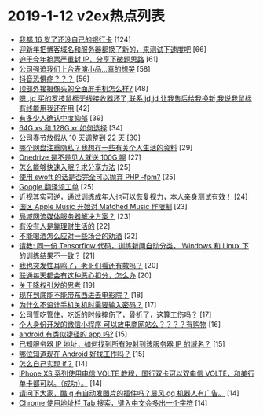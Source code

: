 # 2019-1-12 v2ex热点列表

+ [我都 16 岁了还没自己的银行卡](https://www.v2ex.com/t/526361#reply124) [124]
+ [迎新年把博客域名和服务器都换了新的，来测试下速度吧](https://www.v2ex.com/t/526271#reply66) [66]
+ [迫于今年抢票严重封 IP，分享下破题思路](https://www.v2ex.com/t/526364#reply61) [61]
+ [公司强迫我们上台表演小品...真的想哭](https://www.v2ex.com/t/526345#reply58) [58]
+ [抖音恐惧症？？？](https://www.v2ex.com/t/526283#reply56) [56]
+ [顶部外接摄像头的全面屏手机怎么样?](https://www.v2ex.com/t/526298#reply48) [48]
+ [嗯..jd 买的罗技鼠标无线接收器坏了,联系 jd,jd 让我售后给我换新,我说我鼠标有线能用我还在用](https://www.v2ex.com/t/526307#reply42) [42]
+ [有多少人确认中度抑郁](https://www.v2ex.com/t/526390#reply39) [39]
+ [64G xs 和 128G xr 如何选择](https://www.v2ex.com/t/526284#reply34) [34]
+ [公司春节放假从 10 天调整到 22 天](https://www.v2ex.com/t/526285#reply30) [30]
+ [哪个网盘注重隐私？我想存一些有关个人生活的资料](https://www.v2ex.com/t/526347#reply29) [29]
+ [Onedrive 是不是见人就送 100G 啊](https://www.v2ex.com/t/526320#reply27) [27]
+ [怎么能够快速入眠？求分享方法](https://www.v2ex.com/t/526349#reply25) [25]
+ [使用 swoft 的话是否完全可以抛弃 PHP -fpm?](https://www.v2ex.com/t/526294#reply25) [25]
+ [Google 翻译领工单](https://www.v2ex.com/t/526317#reply25) [25]
+ [近视其实可逆，通过训练成年人也可以恢复视力，本人亲身测试有效！](https://www.v2ex.com/t/526428#reply24) [24]
+ [国区 Apple Music 开始对 Matched Music 作限制](https://www.v2ex.com/t/526383#reply23) [23]
+ [局域网流媒体服务器解决方案？](https://www.v2ex.com/t/526400#reply23) [23]
+ [有没有人是靠理财生活的](https://www.v2ex.com/t/526342#reply22) [22]
+ [不能喝酒怎么应对一些场合的劝酒](https://www.v2ex.com/t/526435#reply22) [22]
+ [请教: 同一份 Tensorflow 代码，训练新闻自动分类， Windows 和 Linux 下的训练结果不一致？](https://www.v2ex.com/t/526433#reply21) [21]
+ [我也突发性耳鸣了，老哥们看还有救吗？](https://www.v2ex.com/t/526396#reply20) [20]
+ [联通每天都会有这种恶心扣分，怎么办](https://www.v2ex.com/t/526406#reply20) [20]
+ [关于降权引发的思考](https://www.v2ex.com/t/526289#reply19) [19]
+ [现在到底能不能带东西进去电影院？](https://www.v2ex.com/t/526414#reply18) [18]
+ [为什么不设计手机关机时需要输入密码？](https://www.v2ex.com/t/526281#reply17) [17]
+ [公司管吃管住，吃饭的时候摔伤了，骨折了，这算工伤吗？](https://www.v2ex.com/t/526318#reply17) [17]
+ [个人身份开发的微信小程序 可以放电商网站么？？？？有购物](https://www.v2ex.com/t/526292#reply16) [16]
+ [android 有类似捷径的 app 吗?](https://www.v2ex.com/t/526378#reply15) [15]
+ [已知服务器 IP 地址，如何找到所有映射到该服务器 IP 的域名？](https://www.v2ex.com/t/526380#reply15) [15]
+ [哪位知道现在 Android 好找工作吗？](https://www.v2ex.com/t/526273#reply15) [15]
+ [怎么自己实现 if？](https://www.v2ex.com/t/526403#reply14) [14]
+ [iPhone XS 系列使用电信 VOLTE 教程，国行双卡可以双电信 VOLTE，和美行单卡都可以。（成功）。](https://www.v2ex.com/t/526266#reply14) [14]
+ [请问下大家，酷 q 有自动发图片的插件吗？晨风 qq 机器人有广告。](https://www.v2ex.com/t/526278#reply14) [14]
+ [Chrome 使用地址栏 Tab 搜索，键入中文会多出一个字符](https://www.v2ex.com/t/526296#reply14) [14]
